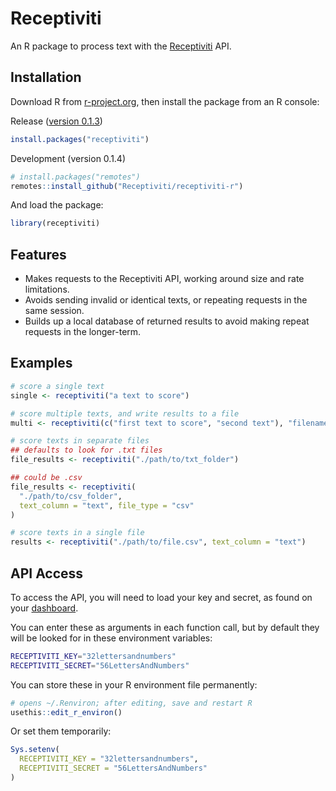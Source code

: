 # Receptiviti
An R package to process text with the [Receptiviti](https://www.receptiviti.com) API.

## Installation
Download R from [r-project.org](https://www.r-project.org), then install the package from an R console:

Release ([version 0.1.3](https://CRAN.R-project.org/package=receptiviti))
```R
install.packages("receptiviti")
```
Development (version 0.1.4)
```R
# install.packages("remotes")
remotes::install_github("Receptiviti/receptiviti-r")
```

And load the package:
```R
library(receptiviti)
```

## Features

- Makes requests to the Receptiviti API, working around size and rate limitations.
- Avoids sending invalid or identical texts, or repeating requests in the same session.
- Builds up a local database of returned results to avoid making repeat requests in the longer-term.

## Examples

```R
# score a single text
single <- receptiviti("a text to score")

# score multiple texts, and write results to a file
multi <- receptiviti(c("first text to score", "second text"), "filename.csv")

# score texts in separate files
## defaults to look for .txt files
file_results <- receptiviti("./path/to/txt_folder")

## could be .csv
file_results <- receptiviti(
  "./path/to/csv_folder",
  text_column = "text", file_type = "csv"
)

# score texts in a single file
results <- receptiviti("./path/to/file.csv", text_column = "text")
```

## API Access
To access the API, you will need to load your key and secret, as found on your [dashboard](https://dashboard.receptiviti.com).

You can enter these as arguments in each function call, but by default they will be looked for in these environment variables:
```sh
RECEPTIVITI_KEY="32lettersandnumbers"
RECEPTIVITI_SECRET="56LettersAndNumbers"
```

You can store these in your R environment file permanently:
```R
# opens ~/.Renviron; after editing, save and restart R
usethis::edit_r_environ()
```

Or set them temporarily:
```R
Sys.setenv(
  RECEPTIVITI_KEY = "32lettersandnumbers",
  RECEPTIVITI_SECRET = "56LettersAndNumbers"
)
```
